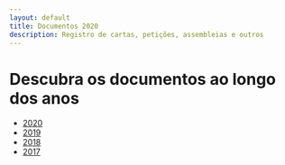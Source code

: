 ```yaml
---
layout: default
title: Documentos 2020
description: Registro de cartas, petições, assembleias e outros
---
```


<!-- 
Em href="" colocar dentro das aspas o link 
do caminho do arquivo documentos.md do respectivo ano
-->

# Descubra os documentos ao longo dos anos
* <a href="\dados\2020\documentos">2020</a>
* <a href="">2019</a>
* <a href="">2018</a>
* <a href="">2017</a>